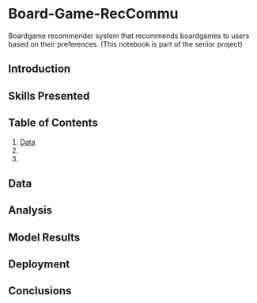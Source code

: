 # Board-Game-RecCommu
Boardgame recommender system that recommends boardgames to users based on their preferences. (This notebook is part of the senior project)

## Introduction

## Skills Presented

## Table of Contents
1. [Data](#Data)
2.
3. 

## Data

## Analysis

## Model Results

## Deployment

## Conclusions

